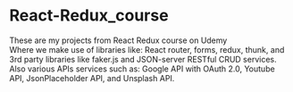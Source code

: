 # React-Redux_course
These are my projects from React Redux course on Udemy <br>
Where we make use of libraries like: React router, forms, redux, thunk, and 3rd party libraries like faker.js and JSON-server RESTful CRUD services.<br>
Also various APIs services such as: Google API with OAuth 2.0, Youtube API, JsonPlaceholder API, and Unsplash API.
